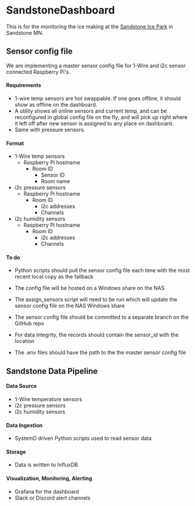# SandstoneDashboard

This is for the monitoring the ice making at the [Sandstone Ice Park](https://www.mountainproject.com/area/106915985/sandstone-ice-park) in Sandstone MN.

## Sensor config file

We are implementing a master sensor config file for 1-Wire and i2c sensor connected Raspberry Pi's.

#### Requirements

* 1-wire temp sensors are hot swappable. If one goes offline, it should show as offline on the dashboard.
* A utility shows all online sensors and current temp, and can be reconfigured in global config file on the fly, and will pick up right where it left off after new sensor is assigned to any place on dashboard.
* Same with pressure sensors.

#### Format

* 1-Wire temp sensors
    * Raspberry Pi hostname
        * Room ID
            * Sensor ID
            * Room name
* i2c pressure sensors
    * Raspberry Pi hostname
        * Room ID
            * i2c addresses
            * Channels
* i2c humidity sensors
    * Raspberry Pi hostname
        * Room ID
            * i2c addresses
            * Channels

#### To do

* Python scripts should pull the sensor config file each time with the most recent local copy as the fallback

* The config file will be hosted on a Windows share on the NAS

* The assign_sensors script will need to be run which will update the sensor config file on the NAS Windows share

* The sensor config file should be committed to a separate branch on the GitHub repo

* For data integrity, the records should contain the sensor_id with the location

* The .env files should have the path to the the master sensor config file


## Sandstone Data Pipeline

#### Data Source

* 1-Wire temperature sensors
* i2c pressure sensors
* i2c humidity sensors

#### Data Ingestion

* SystemD driven Python scripts used to read sensor data

#### Storage

* Data is written to InfluxDB

#### Visualization, Monitoring, Alerting

* Grafana for the dashboard
* Slack or Discord alert channels
